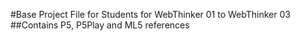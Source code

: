 #Base Project File for Students for WebThinker 01 to WebThinker 03
##Contains P5, P5Play and ML5 references
